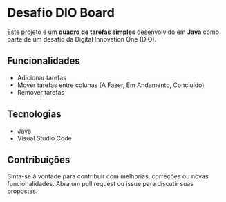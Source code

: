 # Desafio DIO Board

Este projeto é um **quadro de tarefas simples** desenvolvido em **Java** como parte de um desafio da Digital Innovation One (DIO).

## Funcionalidades

- Adicionar tarefas
- Mover tarefas entre colunas (A Fazer, Em Andamento, Concluído)
- Remover tarefas

## Tecnologias

- Java
- Visual Studio Code

## Contribuições

Sinta-se à vontade para contribuir com melhorias, correções ou novas funcionalidades. Abra um pull request ou issue para discutir suas propostas.
